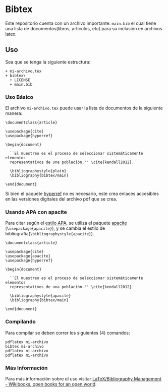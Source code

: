 # Bibtex

Este repositorio cuenta con un archivo importante: `main.bib` el cual tiene una
lista de documentos(libros, articulos, etc) para su inclusión en archivos latex.

## Uso
Sea que se tenga la siguiente estructura:

```
+ mi-archivo.tex
+ bibtex\
  + LICENSE
  + main.bib
```

### Uso Básico

El archivo `mi-archivo.tex` puede usar la lista de documentos de la siguiente
manera:

```
\documentclass{article}

\usepackage{cite}
\usepackage{hyperref}

\begin{document}

  ``El muestreo es el proceso de seleccionar sistemáticamente elementos
  representativos de una población.'' \cite{kendall2012}.

  \bibliographystyle{plain}
  \bibliography{bibtex/main}

\end{document}
```

Si bien el paquete [hyperref](https://www.ctan.org/pkg/hyperref) no es
necesario, este crea enlaces accesibles en las versiones digitales del archivo
pdf que se crea.


### Usando APA con apacite

Para citar según el [estilo APA](http://www.apastyle.org/index.aspx),
se utiliza el paquete [apacite](https://www.ctan.org/pkg/apacite)
(`\usepackage{apacite}`), y se cambia el estilo de
bibliografía(`\bibliographystyle{apacite}`).

```
\documentclass{article}

\usepackage{cite}
\usepackage{apacite}
\usepackage{hyperref}

\begin{document}

  ``El muestreo es el proceso de seleccionar sistemáticamente elementos
  representativos de una población.'' \cite{kendall2012}.

  \bibliographystyle{apacite}
  \bibliography{bibtex/main}

\end{document}
```

### Compilando

Para compilar se deben correr los siguientes (4) comandos:
```
pdflatex mi-archivo
bibtex mi-archivo
pdflatex mi-archivo
pdflatex mi-archivo
```

### Más Información

Para más información sobre el uso visitar [LaTeX/Bibliography Management - Wikibooks, open books for an open world](https://en.wikibooks.org/wiki/LaTeX/Bibliography_Management).
